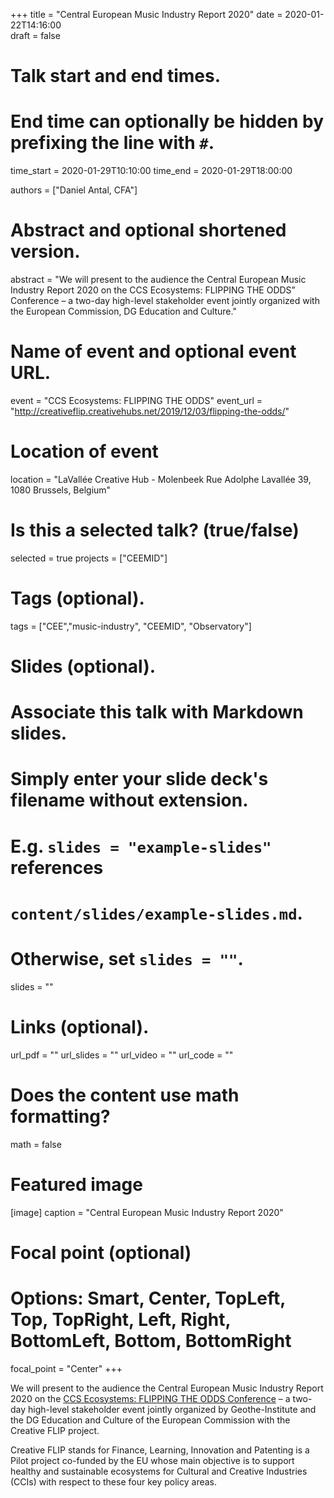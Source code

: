 +++
title = "Central European Music Industry Report 2020"
date = 2020-01-22T14:16:00  
draft = false

# Talk start and end times.
#   End time can optionally be hidden by prefixing the line with `#`.
time_start = 2020-01-29T10:10:00
time_end = 2020-01-29T18:00:00

authors = ["Daniel Antal, CFA"]

# Abstract and optional shortened version.
abstract = "We will present to the audience the Central European Music Industry Report 2020 on the CCS Ecosystems: FLIPPING THE ODDS” Conference – a two-day high-level stakeholder event jointly organized with the European Commission, DG Education and Culture."

# Name of event and optional event URL.
event = "CCS Ecosystems: FLIPPING THE ODDS"
event_url = "http://creativeflip.creativehubs.net/2019/12/03/flipping-the-odds/"

# Location of event
location = "LaVallée Creative Hub - Molenbeek Rue Adolphe Lavallée 39, 1080 Brussels, Belgium"

# Is this a selected talk? (true/false)
selected = true
projects = ["CEEMID"]

# Tags (optional).
tags = ["CEE","music-industry", "CEEMID", "Observatory"]

# Slides (optional).
#   Associate this talk with Markdown slides.
#   Simply enter your slide deck's filename without extension.
#   E.g. `slides = "example-slides"` references 
#   `content/slides/example-slides.md`.
#   Otherwise, set `slides = ""`.
slides = ""

# Links (optional).
url_pdf = ""
url_slides = ""
url_video = ""
url_code = ""

# Does the content use math formatting?
math = false

# Featured image
[image]
  caption = "Central European Music Industry Report 2020"

  # Focal point (optional)
  # Options: Smart, Center, TopLeft, Top, TopRight, Left, Right, BottomLeft, Bottom, BottomRight
  focal_point = "Center"
+++

We will present to the audience the Central European Music Industry Report 2020 on the [CCS Ecosystems: FLIPPING THE ODDS Conference](http://creativeflip.creativehubs.net/2019/12/03/flipping-the-odds/) – a two-day high-level stakeholder event jointly organized by Geothe-Institute and the DG Education and Culture of the European Commission with the Creative FLIP project.

Creative FLIP stands for Finance, Learning, Innovation and Patenting is a Pilot project co-funded by the EU whose main objective is to support healthy and sustainable ecosystems for Cultural and Creative Industries (CCIs) with respect to these four key policy areas.
